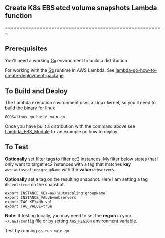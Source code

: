 ## Create K8s EBS etcd volume snapshots Lambda function
=======================================================

Prerequisites
-------------

You'll need a working [Go](www.golang.org/doc/) environment to build a distribution

For working with the [Go](www.golang.org) runtime in AWS Lambda. See [lambda-go-how-to-create-deployment-package](https://docs.aws.amazon.com/lambda/latest/dg/lambda-go-how-to-create-deployment-package.html)

To Build and Deploy
---------

The Lambda execution environment uses a Linux kernel, so you'll need to build the binary for linux
```
GOOS=linux go build main.go 

```

Once you have built a distribution with the command above see [Lambda_EBS_Module](../../../modules/lambda_ebs_mgmt/README.md)
for an example on how to deploy

To Test
-------

__Optionally__ set filter tags to filter ec2 instances.  My filter below states that I only want to target 
ec2 instances with a tag that matches __key__ `aws:autoscaling:groupName` with the __value__ `webservers`.

__Optionally__ set a tag on the resulting snapshot. Here I am setting a tag `db_vol:true` on the snapshot.


```
export INSTANCE_KEY=aws:autoscaling:groupName
export INSTANCE_VALUE=webservers
export TAG_KEY=db_vol
export TAG_VALUE=true
```

__Note__: If testing locally, you may need to set the __region__ in your `~/.aws/config` file or by setting 
`AWS_REGION` environment variable.

Test by running
`go run main.go`
